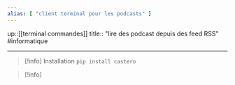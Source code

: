 ```yaml
---
alias: [ "client terminal pour les podcasts" ]
---
```

up::[[terminal commandes]] 
title:: "lire des podcast depuis des feed RSS"
#informatique

---

> [!info] Installation
> `pip install castero`

> [!info] 